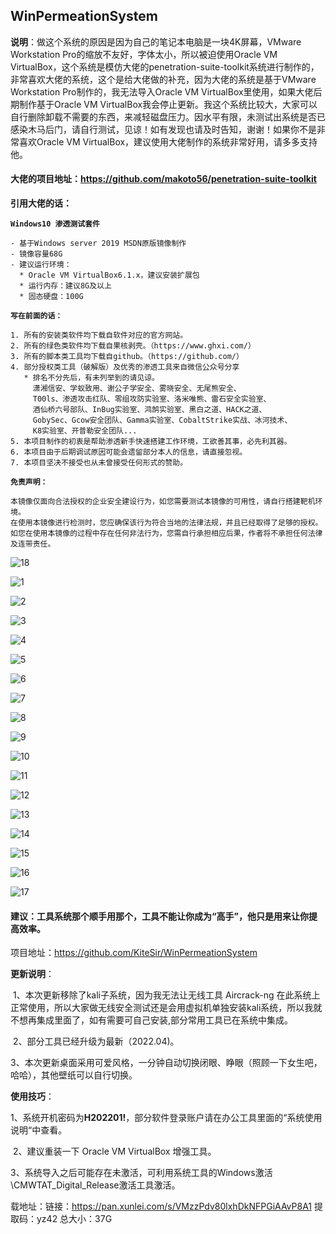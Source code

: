 ## 																					**WinPermeationSystem** 

**说明**：做这个系统的原因是因为自己的笔记本电脑是一块4K屏幕，VMware Workstation Pro的缩放不友好，字体太小，所以被迫使用Oracle VM VirtualBox，这个系统是模仿大佬的penetration-suite-toolkit系统进行制作的，非常喜欢大佬的系统，这个是给大佬做的补充，因为大佬的系统是基于VMware Workstation Pro制作的，我无法导入Oracle VM VirtualBox里使用，如果大佬后期制作基于Oracle VM VirtualBox我会停止更新。我这个系统比较大，大家可以自行删除卸载不需要的东西，来减轻磁盘压力。因水平有限，未测试出系统是否已感染木马后门，请自行测试，见谅！如有发现也请及时告知，谢谢！如果你不是非常喜欢Oracle VM VirtualBox，建议使用大佬制作的系统非常好用，请多多支持他。

#### **大佬的项目地址：https://github.com/makoto56/penetration-suite-toolkit**

**引用大佬的话：**

**`Windows10 渗透测试套件`**

```
- 基于Windows server 2019 MSDN原版镜像制作
- 镜像容量68G
- 建议运行环境：
  * Oracle VM VirtualBox6.1.x，建议安装扩展包
  * 运行内存：建议8G及以上
  * 固态硬盘：100G
```

**`写在前面的话：`**

```
1. 所有的安装类软件均下载自软件对应的官方网站。
2. 所有的绿色类软件均下载自果核剥壳。（https://www.ghxi.com/）
3. 所有的脚本类工具均下载自github。（https://github.com/）
4. 部分授权类工具（破解版）及优秀的渗透工具来自微信公众号分享
   * 排名不分先后，有未列举到的请见谅。
     潇湘信安、学蚁致用、谢公子学安全、雾晓安全、无尾熊安全、
     T00ls、渗透攻击红队、零组攻防实验室、洛米唯熊、雷石安全实验室、
     酒仙桥六号部队、InBug实验室、鸿鹄实验室、黑白之道、HACK之道、
     GobySec、Gcow安全团队、Gamma实验室、CobaltStrike实战、冰河技术、
     K8实验室、开普勒安全团队...
5. 本项目制作的初衷是帮助渗透新手快速搭建工作环境，工欲善其事，必先利其器。
6. 本项目由于后期调试原因可能会遗留部分本人的信息，请直接忽视。
7. 本项目坚决不接受也从未曾接受任何形式的赞助。
```

**`免责声明：`**

```
本镜像仅面向合法授权的企业安全建设行为，如您需要测试本镜像的可用性，请自行搭建靶机环境。
在使用本镜像进行检测时，您应确保该行为符合当地的法律法规，并且已经取得了足够的授权。
如您在使用本镜像的过程中存在任何非法行为，您需自行承担相应后果，作者将不承担任何法律及连带责任。
```
![18](18.png)

![1](1.png)

![2](2.png)

![3](3.png)

![4](4.png)

![5](5.png)

![6](6.png)

![7](7.png)

![8](8.png)

![9](9.png)

![10](10.png)

![11](11.png)

![12](12.png)

![13](13.png)

![14](14.png)

![15](15.png)

![16](16.png)

![17](17.png)

#### 建议：工具系统那个顺手用那个，工具不能让你成为“高手”，他只是用来让你提高效率。

项目地址：https://github.com/KiteSir/WinPermeationSystem

**更新说明**： 

​				1、本次更新移除了kali子系统，因为我无法让无线工具 Aircrack-ng 在此系统上正常使用，所以大家做无线安全测试还是会用虚拟机单独安装kali系统，所以我就不想再集成里面了，如有需要可自己安装,部分常用工具已在系统中集成。

​				2、部分工具已经升级为最新（2022.04)。

​				3、本次更新桌面采用可爱风格，一分钟自动切换闭眼、睁眼（照顾一下女生吧，哈哈），其他壁纸可以自行切换。

**使用技巧**：

​			1、系统开机密码为**H202201!**，部分软件登录账户请在办公工具里面的“系统使用说明“中查看。

​			2、建议重装一下 Oracle VM VirtualBox 增强工具。

​			3、系统导入之后可能存在未激活，可利用系统工具的Windows激活\CMWTAT_Digital_Release激活工具激活。

载地址：链接：https://pan.xunlei.com/s/VMzzPdv80lxhDkNFPGiAAvP8A1
提取码：yz42
总大小：37G
